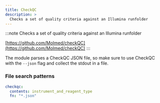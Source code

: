 ```yaml
---
title: CheckQC
description: >
  Checks a set of quality criteria against an Illumina runfolder
---
```


<!--
~~~~~ DO NOT EDIT ~~~~~
This file is autogenerated from the MultiQC module python docstring.
Do not edit the markdown, it will be overwritten.

File path for the source of this content: multiqc/modules/checkqc/checkqc.py
~~~~~~~~~~~~~~~~~~~~~~~
-->

:::note
Checks a set of quality criteria against an Illumina runfolder

[https://github.com/Molmed/checkQC](https://github.com/Molmed/checkQC)
:::

The module parses a CheckQC JSON file, so make sure to use CheckQC with the `--json` flag and collect the stdout in a file.

### File search patterns

```yaml
checkqc:
  contents: instrument_and_reagent_type
  fn: "*.json"
```
